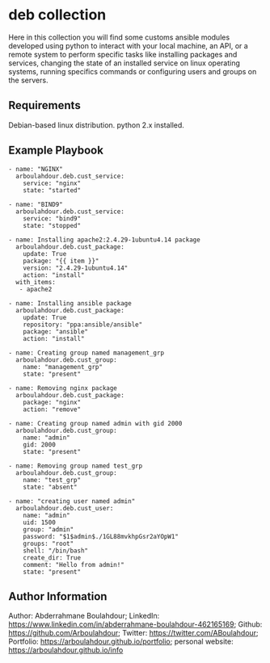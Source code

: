 deb collection
==============

Here in this collection you will find some customs ansible modules developed using python to interact with your local machine, an API, or a remote system to perform specific tasks like installing packages and services, changing the state of an installed service on linux operating systems, running specifics commands or configuring users and groups on the servers.

Requirements
------------

Debian-based linux distribution.
python 2.x installed.


Example Playbook
----------------

    - name: "NGINX" 
  	  arboulahdour.deb.cust_service:
        service: "nginx"
        state: "started"

    - name: "BIND9" 
  	  arboulahdour.deb.cust_service:
        service: "bind9"
        state: "stopped"
 
    - name: Installing apache2:2.4.29-1ubuntu4.14 package
      arboulahdour.deb.cust_package:
        update: True
        package: "{{ item }}"
        version: "2.4.29-1ubuntu4.14"
        action: "install"
      with_items:
       - apache2

    - name: Installing ansible package
      arboulahdour.deb.cust_package:
        update: True
        repository: "ppa:ansible/ansible"
        package: "ansible"
        action: "install"

    - name: Creating group named management_grp 
      arboulahdour.deb.cust_group:
        name: "management_grp" 
        state: "present"

    - name: Removing nginx package
      arboulahdour.deb.cust_package:
        package: "nginx"
        action: "remove"

    - name: Creating group named admin with gid 2000
      arboulahdour.deb.cust_group:
        name: "admin"
        gid: 2000 
        state: "present"

    - name: Removing group named test_grp 
      arboulahdour.deb.cust_group:  
        name: "test_grp" 
        state: "absent"

    - name: "creating user named admin" 
      arboulahdour.deb.cust_user:
        name: "admin"
        uid: 1500
        group: "admin"
        password: "$1$admin$./1GL88mvkhpGsr2aYOpW1"
        groups: "root"
        shell: "/bin/bash"
        create_dir: True
        comment: "Hello from admin!"
        state: "present"

Author Information
------------------

Author: Abderrahmane Boulahdour;
LinkedIn: https://www.linkedin.com/in/abderrahmane-boulahdour-462165169;
Github: https://github.com/Arboulahdour;
Twitter: https://twitter.com/ABoulahdour;
Portfolio: https://arboulahdour.github.io/portfolio;
personal website: https://arboulahdour.github.io/info
